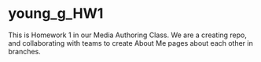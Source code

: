 # young_g_HW1
This is Homework 1 in our Media Authoring Class. We are a creating repo, and collaborating with teams to create About Me pages about each other in branches.